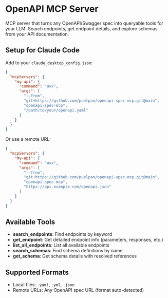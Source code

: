 # OpenAPI MCP Server

MCP server that turns any OpenAPI/Swagger spec into queryable tools for your
LLM. Search endpoints, get endpoint details, and explore schemas from your API
documentation.

## Setup for Claude Code

Add to your `claude_desktop_config.json`:

```json
{
  "mcpServers": {
    "my-api": {
      "command": "uvx",
      "args": [
        "--from",
        "git+https://github.com/puelpan/openapi-spec-mcp.git@main",
        "openapi-spec-mcp",
        "/path/to/your/openapi.yaml"
      ]
    }
  }
}
```

Or use a remote URL:

```json
{
  "mcpServers": {
    "my-api": {
      "command": "uvx",
      "args": [
        "--from",
        "git+https://github.com/puelpan/openapi-spec-mcp.git@main",
        "openapi-spec-mcp",
        "https://api.example.com/openapi.json"
      ]
    }
  }
}
```

## Available Tools

- **search_endpoints**: Find endpoints by keyword
- **get_endpoint**: Get detailed endpoint info (parameters, responses, etc.)
- **list_all_endpoints**: List all available endpoints
- **search_schemas**: Find schema definitions by name
- **get_schema**: Get schema details with resolved references

## Supported Formats

- Local files: `.yaml`, `.yml`, `.json`
- Remote URLs: Any OpenAPI spec URL (format auto-detected)
